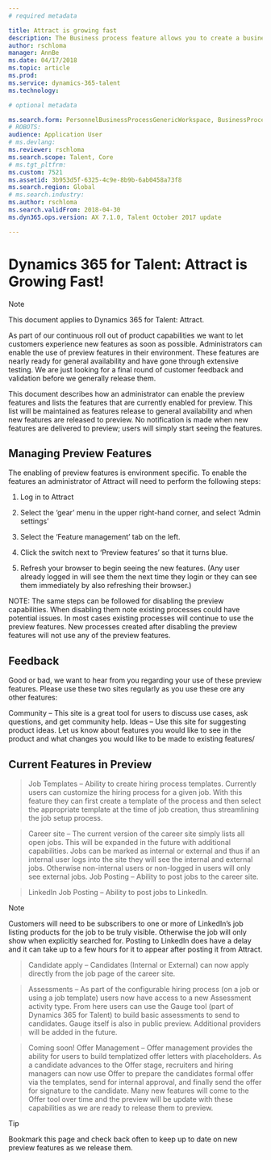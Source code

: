 ```yaml
---
# required metadata

title: Attract is growing fast
description: The Business process feature allows you to create a business process template for processes that need to be completed within your organization.
author: rschloma
manager: AnnBe
ms.date: 04/17/2018
ms.topic: article
ms.prod: 
ms.service: dynamics-365-talent
ms.technology: 

# optional metadata

ms.search.form: PersonnelBusinessProcessGenericWorkspace, BusinessProcessGenericTemplateListpage, BusinessProcessGenericMyTemplates, BusinessProcessGroupAssignment
# ROBOTS: 
audience: Application User
# ms.devlang: 
ms.reviewer: rschloma
ms.search.scope: Talent, Core
# ms.tgt_pltfrm: 
ms.custom: 7521
ms.assetid: 3b953d5f-6325-4c9e-8b9b-6ab0458a73f8
ms.search.region: Global
# ms.search.industry: 
ms.author: rschloma
ms.search.validFrom: 2018-04-30
ms.dyn365.ops.version: AX 7.1.0, Talent October 2017 update

---
```


# Dynamics 365 for Talent: Attract is Growing Fast! 
 
> [!NOTE] 
> This document applies to Dynamics 365 for Talent: Attract. 
 
As part of our continuous roll out of product capabilities we want to let customers experience new features as soon as possible.  Administrators can enable the use of preview features in their environment. These features are nearly ready for general availability and have gone through extensive testing.  We are just looking for a final round of customer feedback and validation before we generally release them. 

This document describes how an administrator can enable the preview features and lists the features that are currently enabled for preview. This list will be maintained as features release to general availability and when new features are released to preview. No notification is made when new features are delivered to preview; users will simply start seeing the features. 

## Managing Preview Features 

The enabling of preview features is environment specific. To enable the features an administrator of Attract will need to perform the following steps: 

1. Log in to Attract 

2. Select the ‘gear’ menu in the upper right-hand corner, and select ‘Admin settings’ 

3. Select the ‘Feature management’ tab on the left. 

4. Click the switch next to ‘Preview features’ so that it turns blue. 

5. Refresh your browser to begin seeing the new features. (Any user already logged in will see them the next time they login or they can see them immediately by also refreshing their browser.) 

NOTE: The same steps can be followed for disabling the preview capabilities.  When disabling them note existing processes could have potential issues.  In most cases existing processes will continue to use the preview features.  New processes created after disabling the preview features will not use any of the preview features. 
 
## Feedback 

Good or bad, we want to hear from you regarding your use of these preview features. Please use these two sites regularly as you use these ore any other features: 

Community – This site is a great tool for users to discuss use cases, ask questions, and get community help. 
Ideas – Use this site for suggesting product ideas. Let us know about features you would like to see in the product and what changes you would like to be made to existing features/ 

## Current Features in Preview 

> Job Templates – Ability to create hiring process templates. Currently users can customize the hiring process for a given job.  With this feature they can first create a template of the process and then select the appropriate template at the time of job creation, thus streamlining the job setup process. 

> Career site – The current version of the career site simply lists all open jobs. This will be expanded in the future with additional capabilities. Jobs can be marked as internal or external and thus if an internal user logs into the site they will see the internal and external jobs.  Otherwise non-internal users or non-logged in users will only see external jobs. 
Job Posting – Ability to post jobs to the career site. 

> LinkedIn Job Posting – Ability to post jobs to LinkedIn. 

> [!Note]
> Customers will need to be subscribers to one or more of LinkedIn’s job listing products for the job to be truly visible.  Otherwise the job will only show when explicitly searched for.  Posting to LinkedIn does have a delay and it can take up to a few hours for it to appear after posting it from Attract. 

> Candidate apply – Candidates (Internal or External) can now apply directly from the job page of the career site. 

> Assessments – As part of the configurable hiring process (on a job or using a job template) users now have access to a new Assessment activity type.  From here users can use the Gauge tool (part of Dynamics 365 for Talent) to build basic assessments to send to candidates.  Gauge itself is also in public preview.  Additional providers will be added in the future. 

> Coming soon! Offer Management – Offer management provides the ability for users to build templatized offer letters with placeholders.  As a candidate advances to the Offer stage, recruiters and hiring managers can now use Offer to prepare the candidates formal offer via the templates, send for internal approval, and finally send the offer for signature to the candidate.  Many new features will come to the Offer tool over time and the preview will be update with these capabilities as we are ready to release them to preview. 

> [!TIP]
> Bookmark this page and check back often to keep up to date on new preview features as we release them. 
